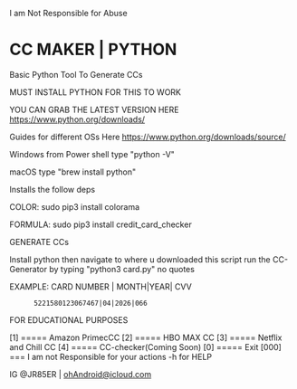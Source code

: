 I am Not Responsible for Abuse   


# CC MAKER | PYTHON 
Basic Python Tool To Generate CCs

MUST INSTALL PYTHON FOR THIS TO WORK

YOU CAN GRAB THE LATEST VERSION HERE 
https://www.python.org/downloads/

Guides for different OSs Here
https://www.python.org/downloads/source/

Windows from Power shell type "python -V"

macOS type "brew install python"

Installs the follow deps

COLOR: sudo pip3 install colorama 

FORMULA: sudo pip3 install credit_card_checker

GENERATE CCs

Install python then navigate to where u downloaded this script
run the CC-Generator by typing "python3 card.py" no quotes

EXAMPLE:  CARD NUMBER | MONTH|YEAR| CVV

          5221580123067467|04|2026|066

FOR EDUCATIONAL PURPOSES

[1] ===== Amazon PrimecCC
[2] ===== HBO MAX CC
[3] ===== Netflix and Chill CC
[4] ===== CC-checker(Coming Soon)
[0] ===== Exit
[000] === I am not Responsible for your actions
-h for HELP 

IG @JR85ER | ohAndroid@icloud.com

 

